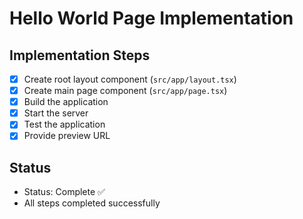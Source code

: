 # Hello World Page Implementation

## Implementation Steps

- [x] Create root layout component (`src/app/layout.tsx`)
- [x] Create main page component (`src/app/page.tsx`)
- [x] Build the application
- [x] Start the server
- [x] Test the application
- [x] Provide preview URL

## Status
- Status: Complete ✅
- All steps completed successfully